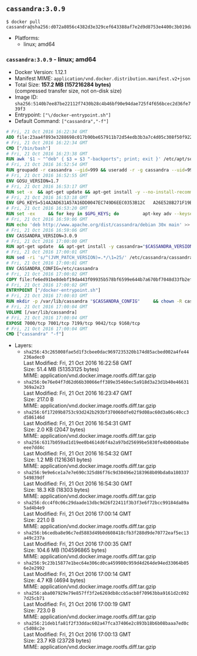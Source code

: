 ## `cassandra:3.0.9`

```console
$ docker pull cassandra@sha256:d072a8056c4382d3e329cef643388af7e2d9d8753e4400c3b019dab6c0ea38a2
```

-	Platforms:
	-	linux; amd64

### `cassandra:3.0.9` - linux; amd64

-	Docker Version: 1.12.1
-	Manifest MIME: `application/vnd.docker.distribution.manifest.v2+json`
-	Total Size: **157.2 MB (157216284 bytes)**  
	(compressed transfer size, not on-disk size)
-	Image ID: `sha256:5140b7ee87be22112f7430b28c4b46bf90e94dae725f4f656bcec2d36fe739f3`
-	Entrypoint: `["\/docker-entrypoint.sh"]`
-	Default Command: `["cassandra","-f"]`

```dockerfile
# Fri, 21 Oct 2016 16:22:34 GMT
ADD file:23aa4f893e3288698c017b90be657911b72d54edb3b3a7c4d05c308f50f9228f in / 
# Fri, 21 Oct 2016 16:22:34 GMT
CMD ["/bin/bash"]
# Fri, 21 Oct 2016 16:23:38 GMT
RUN awk '$1 ~ "^deb" { $3 = $3 "-backports"; print; exit }' /etc/apt/sources.list > /etc/apt/sources.list.d/backports.list
# Fri, 21 Oct 2016 16:52:54 GMT
RUN groupadd -r cassandra --gid=999 && useradd -r -g cassandra --uid=999 cassandra
# Fri, 21 Oct 2016 16:52:55 GMT
ENV GOSU_VERSION=1.7
# Fri, 21 Oct 2016 16:53:17 GMT
RUN set -x 	&& apt-get update && apt-get install -y --no-install-recommends ca-certificates wget && rm -rf /var/lib/apt/lists/* 	&& wget -O /usr/local/bin/gosu "https://github.com/tianon/gosu/releases/download/$GOSU_VERSION/gosu-$(dpkg --print-architecture)" 	&& wget -O /usr/local/bin/gosu.asc "https://github.com/tianon/gosu/releases/download/$GOSU_VERSION/gosu-$(dpkg --print-architecture).asc" 	&& export GNUPGHOME="$(mktemp -d)" 	&& gpg --keyserver ha.pool.sks-keyservers.net --recv-keys B42F6819007F00F88E364FD4036A9C25BF357DD4 	&& gpg --batch --verify /usr/local/bin/gosu.asc /usr/local/bin/gosu 	&& rm -r "$GNUPGHOME" /usr/local/bin/gosu.asc 	&& chmod +x /usr/local/bin/gosu 	&& gosu nobody true 	&& apt-get purge -y --auto-remove ca-certificates wget
# Fri, 21 Oct 2016 16:53:18 GMT
ENV GPG_KEYS=514A2AD631A57A16DD0047EC749D6EEC0353B12C 	A26E528B271F19B9E5D8E19EA278B781FE4B2BDA
# Fri, 21 Oct 2016 16:53:20 GMT
RUN set -ex 	&& for key in $GPG_KEYS; do 		apt-key adv --keyserver ha.pool.sks-keyservers.net --recv-keys "$key"; 	done
# Fri, 21 Oct 2016 16:59:06 GMT
RUN echo 'deb http://www.apache.org/dist/cassandra/debian 30x main' >> /etc/apt/sources.list.d/cassandra.list
# Fri, 21 Oct 2016 16:59:06 GMT
ENV CASSANDRA_VERSION=3.0.9
# Fri, 21 Oct 2016 17:00:00 GMT
RUN apt-get update 	&& apt-get install -y cassandra="$CASSANDRA_VERSION" 	&& rm -rf /var/lib/apt/lists/*
# Fri, 21 Oct 2016 17:00:01 GMT
RUN sed -ri 's/^(JVM_PATCH_VERSION)=.*/\1=25/' /etc/cassandra/cassandra-env.sh
# Fri, 21 Oct 2016 17:00:01 GMT
ENV CASSANDRA_CONFIG=/etc/cassandra
# Fri, 21 Oct 2016 17:00:02 GMT
COPY file:fe6ed91be8debf19da443f09935b578bf6599e644b7a670bf7048d33fb2efa9e in /docker-entrypoint.sh 
# Fri, 21 Oct 2016 17:00:02 GMT
ENTRYPOINT ["/docker-entrypoint.sh"]
# Fri, 21 Oct 2016 17:00:03 GMT
RUN mkdir -p /var/lib/cassandra "$CASSANDRA_CONFIG" 	&& chown -R cassandra:cassandra /var/lib/cassandra "$CASSANDRA_CONFIG" 	&& chmod 777 /var/lib/cassandra "$CASSANDRA_CONFIG"
# Fri, 21 Oct 2016 17:00:04 GMT
VOLUME [/var/lib/cassandra]
# Fri, 21 Oct 2016 17:00:04 GMT
EXPOSE 7000/tcp 7001/tcp 7199/tcp 9042/tcp 9160/tcp
# Fri, 21 Oct 2016 17:00:04 GMT
CMD ["cassandra" "-f"]
```

-	Layers:
	-	`sha256:43c265008fae5d1f3cbee0dac9697235320b174d85acbed002a4fe44236adec0`  
		Last Modified: Fri, 21 Oct 2016 16:22:58 GMT  
		Size: 51.4 MB (51353125 bytes)  
		MIME: application/vnd.docker.image.rootfs.diff.tar.gzip
	-	`sha256:0e76e04f7d62d66b30066eff389e35460ec5a918d3a23d1b40e46631369a2e23`  
		Last Modified: Fri, 21 Oct 2016 16:23:47 GMT  
		Size: 217.0 B  
		MIME: application/vnd.docker.image.rootfs.diff.tar.gzip
	-	`sha256:6f17209b8753c93d242b293bf370060dfe02f9d08ac60d3a06c40cc3d586146d`  
		Last Modified: Fri, 21 Oct 2016 16:54:31 GMT  
		Size: 2.0 KB (2047 bytes)  
		MIME: application/vnd.docker.image.rootfs.diff.tar.gzip
	-	`sha256:6317b059ad1d19ee0b4614d6f4a2a97bd25699be5830fe4b00d4babeeee7dd4c`  
		Last Modified: Fri, 21 Oct 2016 16:54:32 GMT  
		Size: 1.2 MB (1216361 bytes)  
		MIME: application/vnd.docker.image.rootfs.diff.tar.gzip
	-	`sha256:9e9e6ce1a7e7e690c325d86f76c9d30496e2183968b09bda0a180337549839df`  
		Last Modified: Fri, 21 Oct 2016 16:54:30 GMT  
		Size: 18.3 KB (18303 bytes)  
		MIME: application/vnd.docker.image.rootfs.diff.tar.gzip
	-	`sha256:dcc4f0c06c29daade13dbc9d26f22411f3b3f3e6f72bcc99184da89a5ad4b4e9`  
		Last Modified: Fri, 21 Oct 2016 17:00:14 GMT  
		Size: 221.0 B  
		MIME: application/vnd.docker.image.rootfs.diff.tar.gzip
	-	`sha256:b6cedba8e96c7ed5883d49b0d608418cfb3f288d9de70772eaf5ec13a49c237a`  
		Last Modified: Fri, 21 Oct 2016 17:00:35 GMT  
		Size: 104.6 MB (104596865 bytes)  
		MIME: application/vnd.docker.image.rootfs.diff.tar.gzip
	-	`sha256:9c23b15877e1bec64e306cd0ca459980c959d4d264de94ed33064b056e2e2992`  
		Last Modified: Fri, 21 Oct 2016 17:00:14 GMT  
		Size: 4.7 KB (4694 bytes)  
		MIME: application/vnd.docker.image.rootfs.diff.tar.gzip
	-	`sha256:aba007929e79e857ff3f2e6269db8ccb5acb8f70963bba9161d2c0927d25cb71`  
		Last Modified: Fri, 21 Oct 2016 17:00:19 GMT  
		Size: 723.0 B  
		MIME: application/vnd.docker.image.rootfs.diff.tar.gzip
	-	`sha256:21deb1fa81f2f33ddac602a47fca37406e2c893b18b6b08baaa7ed0cc5d08c2e`  
		Last Modified: Fri, 21 Oct 2016 17:00:13 GMT  
		Size: 23.7 KB (23728 bytes)  
		MIME: application/vnd.docker.image.rootfs.diff.tar.gzip
